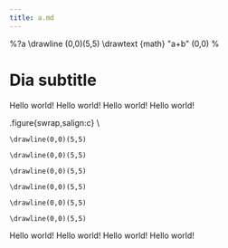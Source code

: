 ```yaml
---
title: a.md
---
```

%?a
\drawline (0,0)(5,5)
\drawtext {math} "a+b" (0,0)
%

# Dia subtitle

Hello world! 
Hello world! 
Hello world! 
Hello world! 

.figure{swrap,salign:c}
\\
```dia{viewport:5 5,frame}
\drawline(0,0)(5,5)
```
```dia{viewport:5 5,frame}
\drawline(0,0)(5,5)
```
```dia{viewport:5 5,frame}
\drawline(0,0)(5,5)
```
```dia{viewport:5 5,frame}
\drawline(0,0)(5,5)
```
```dia{viewport:5 5,frame}
\drawline(0,0)(5,5)
```
```dia{viewport:5 5,frame}
\drawline(0,0)(5,5)
```

Hello world! 
Hello world! 
Hello world! 
Hello world! 



